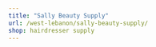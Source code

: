```yaml
---
title: "Sally Beauty Supply"
url: /west-lebanon/sally-beauty-supply/
shop: hairdresser supply
---
```

